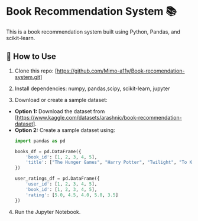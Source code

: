 # Book Recommendation System 📚

This is a book recommendation system built using Python, Pandas, and scikit-learn.

## 🔹 How to Use
1. Clone this repo: [https://github.com/Mimo-a11y/Book-recomendation-system.git]

2. Install dependencies: numpy, pandas,scipy, scikit-learn, jupyter

3. Download or create a sample dataset:
- **Option 1:** Download the dataset from [https://www.kaggle.com/datasets/arashnic/book-recommendation-dataset].
- **Option 2:** Create a sample dataset using:
  ```python
  import pandas as pd

  books_df = pd.DataFrame({
      'book_id': [1, 2, 3, 4, 5],
      'title': ["The Hunger Games", "Harry Potter", "Twilight", "To Kill a Mockingbird", "The Great Gatsby"]
  })

  user_ratings_df = pd.DataFrame({
      'user_id': [1, 2, 3, 4, 5],
      'book_id': [1, 2, 3, 4, 5],
      'rating': [5.0, 4.5, 4.0, 5.0, 3.5]
  })
  ```

4. Run the Jupyter Notebook.



